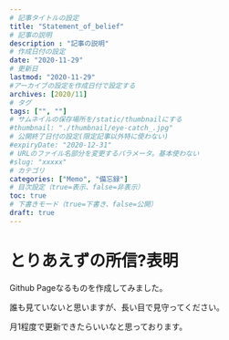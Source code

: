 ```yaml
---
# 記事タイトルの設定
title: "Statement_of_belief"
# 記事の説明
description : "記事の説明"
# 作成日付の設定
date: "2020-11-29"
# 更新日
lastmod: "2020-11-29"
#アーカイブの設定を作成日付で設定する
archives: [2020/11]
# タグ
tags: ["", ""]
# サムネイルの保存場所を/static/thumbnailにする
#thumbnail: "./thumbnail/eye-catch_.jpg"
# 公開終了日付の設定(限定記事以外特に使わない)
#expiryDate: "2020-12-31"
# URLのファイル名部分を変更するパラメータ。基本使わない
#slug: "xxxxx"
# カテゴリ
categories: ["Memo", "備忘録"]
# 目次設定（true=表示、false=非表示）
toc: true
# 下書きモード（true=下書き、false=公開）
draft: true
---
```


# とりあえずの所信?表明

Github Pageなるものを作成してみました。

誰も見ていないと思いますが、長い目で見守ってください。

月1程度で更新できたらいいなと思っております。 

